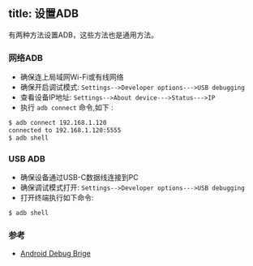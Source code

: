 title: 设置ADB
---

有两种方法设置ADB，这些方法也是通用方法。

### 网络ADB 
* 确保连上局域网Wi-Fi或有线网络
* 确保开启调试模式: `Settings-->Developer options--->USB debugging`
* 查看设备IP地址: `Settings-->About device--->Status--->IP`
* 执行 `adb connect` 命令,如下 :
```sh
$ adb connect 192.168.1.120
connected to 192.168.1.120:5555
$ adb shell
```

### USB ADB
* 确保设备通过USB-C数据线连接到PC
* 确保调试模式打开: `Settings-->Developer options--->USB debugging`
* 打开终端执行如下命令:
```sh
$ adb shell
```
### 参考
* [Android Debug Brige](https://developer.android.com/studio/command-line/adb.html)

